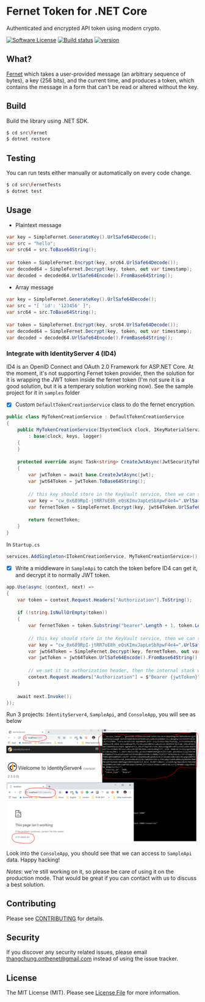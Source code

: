 # Fernet Token for .NET Core

Authenticated and encrypted API token using modern crypto.

[![Software License](https://img.shields.io/badge/license-MIT-brightgreen.svg?style=flat-square)](LICENSE.md)
[![Build status](https://ci.appveyor.com/api/projects/status/gltj8y3380xpg17m?svg=true)](https://ci.appveyor.com/project/thangchung/fernet-dotnet)
[![version](https://img.shields.io/nuget/v/Fernet.svg?label=version)](https://www.nuget.org/packages?q=Fernet)

## What?

[Fernet](https://github.com/fernet/spec) which takes a user-provided message (an arbitrary sequence of bytes), a key (256 bits), and the current time, and produces a token, which contains the message in a form that can't be read or altered without the key.

## Build

Build the library using .NET SDK.

```bash
$ cd src\Fernet
$ dotnet restore
```

## Testing

You can run tests either manually or automatically on every code change.

```bash
$ cd src\FernetTests
$ dotnet test
```

## Usage

- Plaintext message

```csharp
var key = SimpleFernet.GenerateKey().UrlSafe64Decode();
var src = "hello";
var src64 = src.ToBase64String();

var token = SimpleFernet.Encrypt(key, src64.UrlSafe64Decode());
var decoded64 = SimpleFernet.Decrypt(key, token, out var timestamp);
var decoded = decoded64.UrlSafe64Encode().FromBase64String();
```

- Array message

```csharp
var key = SimpleFernet.GenerateKey().UrlSafe64Decode();
var src = "[ 'id': '123456' ]";
var src64 = src.ToBase64String();

var token = SimpleFernet.Encrypt(key, src64.UrlSafe64Decode());
var decoded64 = SimpleFernet.Decrypt(key, token, out var timestamp);
var decoded = decoded64.UrlSafe64Encode().FromBase64String();
```

### Integrate with IdentityServer 4 (ID4)

ID4 is an OpenID Connect and OAuth 2.0 Framework for ASP.NET Core. At the moment, it's not supporting Fernet token provider, then the solution for it is wrapping the JWT token inside the fernet token (I'm not sure it is a good solution, but it is a temperary solution working now). See the sample project for it in `samples` folder

- [x] Custom `DefaultTokenCreationService` class to do the fernet encryption.

```csharp
public class MyTokenCreationService : DefaultTokenCreationService
{
    public MyTokenCreationService(ISystemClock clock, IKeyMaterialService keys, ILogger<DefaultTokenCreationService> logger)
        : base(clock, keys, logger)
    {
    }

    protected override async Task<string> CreateJwtAsync(JwtSecurityToken jwt)
    {
        var jwtToken = await base.CreateJwtAsync(jwt);
        var jwt64Token = jwtToken.ToBase64String();

        // this key should store in the KeyVault service, then we can securely access in anywhere
        var key = "cw_0x689RpI-jtRR7oE8h_eQsKImvJapLeSbXpwF4e4=".UrlSafe64Decode();
        var fernetToken = SimpleFernet.Encrypt(key, jwt64Token.UrlSafe64Decode());

        return fernetToken;
    }
}
```

In `Startup.cs`

```csharp
services.AddSingleton<ITokenCreationService, MyTokenCreationService>();
```

- [x] Write a middleware in `SampleApi` to catch the token before ID4 can get it, and decrypt it to normally JWT token.

```csharp
app.Use(async (context, next) =>
{
    var token = context.Request.Headers["Authorization"].ToString();

    if (!string.IsNullOrEmpty(token))
    {
        var fernetToken = token.Substring("bearer".Length + 1, token.Length - "bearer".Length - 1);

        // this key should store in the KeyVault service, then we can securely access in anywhere
        var key = "cw_0x689RpI-jtRR7oE8h_eQsKImvJapLeSbXpwF4e4=".UrlSafe64Decode();
        var jwt64Token = SimpleFernet.Decrypt(key, fernetToken, out var timestamp);
        var jwtToken = jwt64Token.UrlSafe64Encode().FromBase64String();

        // we set it to authorization header, then the internal stack will work normally
        context.Request.Headers["Authorization"] = $"Bearer {jwtToken}";
    }

    await next.Invoke();
});
```

Run 3 projects: `IdentityServer4`, `SampleApi`, and `ConsoleApp`, you will see as below

![id4_fernet](artwork/id4_fernet.PNG?raw=true 'id4_fernet')

Look into the `ConsoleApp`, you should see that we can access to `SampleApi` data. Happy hacking!

_Notes_: we're still working on it, so please be care of using it on the production mode. That would be great if you can contact with us to discuss a best solution.

## Contributing

Please see [CONTRIBUTING](CONTRIBUTING.md) for details.

## Security

If you discover any security related issues, please email thangchung.onthenet@gmail.com instead of using the issue tracker.

## License

The MIT License (MIT). Please see [License File](LICENSE.md) for more information.
